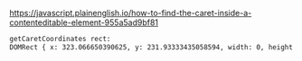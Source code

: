 https://javascript.plainenglish.io/how-to-find-the-caret-inside-a-contenteditable-element-955a5ad9bf81

```sh
getCaretCoordinates rect:
DOMRect { x: 323.066650390625, y: 231.93333435058594, width: 0, height: 17, top: 231.93333435058594, right: 323.066650390625, bottom: 248.93333435058594, left: 323.066650390625 }
```
